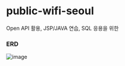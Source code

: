 # public-wifi-seoul
Open API 활용, JSP/JAVA 연습, SQL 응용을 위한

### ERD
![image](https://user-images.githubusercontent.com/87344625/172221885-616a8b3f-fece-4c8d-86b1-b44dea02750e.png)
